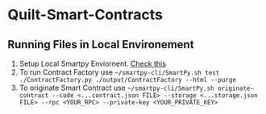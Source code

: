 # Quilt-Smart-Contracts

## Running Files in Local Environement
1. Setup Local Smartpy Enviornent. [Check this](https://smartpy.io/docs/cli/http:// "Check this")
2. To run Contract Factory use
`~/smartpy-cli/SmartPy.sh test ./ContractFactory.py ./output/ContractFactory --html --purge`
3. To originate Smart Contract use
`~/smartpy-cli/SmartPy.sh originate-contract --code <...contract.json FILE> --storage <...storage.json FILE> --rpc <YOUR_RPC> --private-key <YOUR_PRIVATE_KEY>`